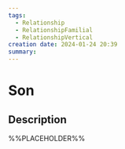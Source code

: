 ```yaml
---
tags:
  - Relationship
  - RelationshipFamilial
  - RelationshipVertical
creation date: 2024-01-24 20:39
summary:
---
```

# Son

## Description

%%PLACEHOLDER%%
